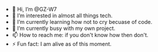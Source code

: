 - 👋 Hi, I’m @GZ-W7
- 👀 I’m interested in almost all things tech.
- 🌱 I’m currently learning how not to cry becuase of code.
- 💞️ I’m currently busy with my own project.
- 📫 How to reach me: if you don't know how then don't.
- ⚡ Fun fact: I am alive as of this moment.

<!---
GZ-W7/GZ-W7 is a ✨ special ✨ repository because its `README.md` (this file) appears on your GitHub profile.
You can click the Preview link to take a look at your changes.
--->
